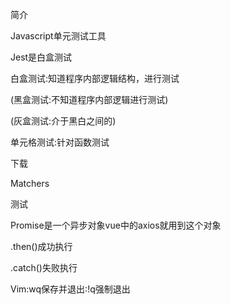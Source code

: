 简介

Javascript单元测试工具

Jest是白盒测试

白盒测试:知道程序内部逻辑结构，进行测试

\(黑盒测试:不知道程序内部逻辑进行测试\)

\(灰盒测试:介于黑白之间的\)

单元格测试:针对函数测试

下载

Matchers

测试

Promise是一个异步对象vue中的axios就用到这个对象

.then\(\)成功执行

.catch\(\)失败执行

Vim:wq保存并退出:!q强制退出

